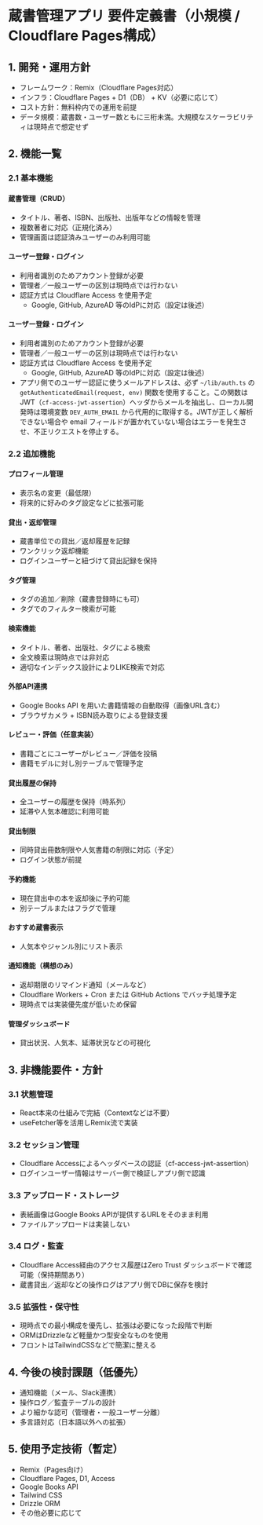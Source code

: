 # 蔵書管理アプリ 要件定義書（小規模 / Cloudflare Pages構成）

## 1. 開発・運用方針
- フレームワーク：Remix（Cloudflare Pages対応）
- インフラ：Cloudflare Pages + D1（DB） + KV（必要に応じて）
- コスト方針：無料枠内での運用を前提
- データ規模：蔵書数・ユーザー数ともに三桁未満。大規模なスケーラビリティは現時点で想定せず

## 2. 機能一覧

### 2.1 基本機能
#### 蔵書管理（CRUD）
- タイトル、著者、ISBN、出版社、出版年などの情報を管理
- 複数著者に対応（正規化済み）
- 管理画面は認証済みユーザーのみ利用可能

#### ユーザー登録・ログイン
- 利用者識別のためアカウント登録が必要
- 管理者／一般ユーザーの区別は現時点では行わない
- 認証方式は Cloudflare Access を使用予定
  - Google, GitHub, AzureAD 等のIdPに対応（設定は後述）

#### ユーザー登録・ログイン
- 利用者識別のためアカウント登録が必要
- 管理者／一般ユーザーの区別は現時点では行わない
- 認証方式は Cloudflare Access を使用予定
  - Google, GitHub, AzureAD 等のIdPに対応（設定は後述）
- アプリ側でのユーザー認証に使うメールアドレスは、必ず `~/lib/auth.ts` の `getAuthenticatedEmail(request, env)` 関数を使用すること。この関数は JWT（`cf-access-jwt-assertion`）ヘッダからメールを抽出し、ローカル開発時は環境変数 `DEV_AUTH_EMAIL` から代用的に取得する。JWTが正しく解析できない場合や email フィールドが置かれていない場合はエラーを発生させ、不正リクエストを停止する。

### 2.2 追加機能
#### プロフィール管理
- 表示名の変更（最低限）
- 将来的に好みのタグ設定などに拡張可能

#### 貸出・返却管理
- 蔵書単位での貸出／返却履歴を記録
- ワンクリック返却機能
- ログインユーザーと紐づけて貸出記録を保持

#### タグ管理
- タグの追加／削除（蔵書登録時にも可）
- タグでのフィルター検索が可能

#### 検索機能
- タイトル、著者、出版社、タグによる検索
- 全文検索は現時点では非対応
- 適切なインデックス設計によりLIKE検索で対応

#### 外部API連携
- Google Books API を用いた書籍情報の自動取得（画像URL含む）
- ブラウザカメラ + ISBN読み取りによる登録支援

#### レビュー・評価（任意実装）
- 書籍ごとにユーザーがレビュー／評価を投稿
- 書籍モデルに対し別テーブルで管理予定

#### 貸出履歴の保持
- 全ユーザーの履歴を保持（時系列）
- 延滞や人気本確認に利用可能

#### 貸出制限
- 同時貸出冊数制限や人気書籍の制限に対応（予定）
- ログイン状態が前提

#### 予約機能
- 現在貸出中の本を返却後に予約可能
- 別テーブルまたはフラグで管理

#### おすすめ蔵書表示
- 人気本やジャンル別にリスト表示

#### 通知機能（構想のみ）
- 返却期限のリマインド通知（メールなど）
- Cloudflare Workers + Cron または GitHub Actions でバッチ処理予定
- 現時点では実装優先度が低いため保留

#### 管理ダッシュボード
- 貸出状況、人気本、延滞状況などの可視化

## 3. 非機能要件・方針

### 3.1 状態管理
- React本来の仕組みで完結（Contextなどは不要）
- useFetcher等を活用しRemix流で実装

### 3.2 セッション管理
- Cloudflare Accessによるヘッダベースの認証（cf-access-jwt-assertion）
- ログインユーザー情報はサーバー側で検証しアプリ側で認識

### 3.3 アップロード・ストレージ
- 表紙画像はGoogle Books APIが提供するURLをそのまま利用
- ファイルアップロードは実装しない

### 3.4 ログ・監査
- Cloudflare Access経由のアクセス履歴はZero Trust ダッシュボードで確認可能（保持期間あり）
- 蔵書貸出／返却などの操作ログはアプリ側でDBに保存を検討

### 3.5 拡張性・保守性
- 現時点での最小構成を優先し、拡張は必要になった段階で判断
- ORMはDrizzleなど軽量かつ型安全なものを使用
- フロントはTailwindCSSなどで簡潔に整える

## 4. 今後の検討課題（低優先）
- 通知機能（メール、Slack連携）
- 操作ログ／監査テーブルの設計
- より細かな認可（管理者・一般ユーザー分離）
- 多言語対応（日本語以外への拡張）

## 5. 使用予定技術（暫定）
- Remix（Pages向け）
- Cloudflare Pages, D1, Access
- Google Books API
- Tailwind CSS
- Drizzle ORM
- その他必要に応じて

